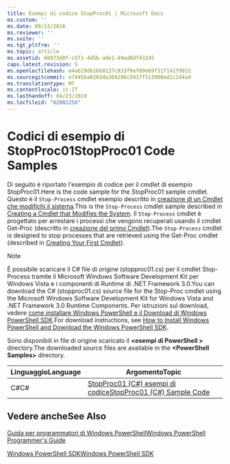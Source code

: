 ```yaml
---
title: Esempi di codice StopProc01 | Microsoft Docs
ms.custom: ''
ms.date: 09/13/2016
ms.reviewer: ''
ms.suite: ''
ms.tgt_pltfrm: ''
ms.topic: article
ms.assetid: 60873d0f-c5f1-4d5b-ade1-49ad0df43245
caps.latest.revision: 5
ms.openlocfilehash: e4ab19db16b8137c833f9ef89e69f31f141f9932
ms.sourcegitcommit: e7445ba8203da304286c591ff513900ad1c244a4
ms.translationtype: MT
ms.contentlocale: it-IT
ms.lasthandoff: 04/23/2019
ms.locfileid: "62081258"
---
```

# <a name="stopproc01-code-samples"></a><span data-ttu-id="9eb04-102">Codici di esempio di StopProc01</span><span class="sxs-lookup"><span data-stu-id="9eb04-102">StopProc01 Code Samples</span></span>

<span data-ttu-id="9eb04-103">Di seguito è riportato l'esempio di codice per il cmdlet di esempio StopProc01.</span><span class="sxs-lookup"><span data-stu-id="9eb04-103">Here is the code sample for the StopProc01 sample cmdlet.</span></span> <span data-ttu-id="9eb04-104">Questo è il `Stop-Process` cmdlet esempio descritto in [creazione di un Cmdlet che modifichi il sistema](../cmdlet/creating-a-cmdlet-that-modifies-the-system.md).</span><span class="sxs-lookup"><span data-stu-id="9eb04-104">This is the `Stop-Process` cmdlet sample described in [Creating a Cmdlet that Modifies the System](../cmdlet/creating-a-cmdlet-that-modifies-the-system.md).</span></span> <span data-ttu-id="9eb04-105">Il `Stop-Process` cmdlet è progettato per arrestare i processi che vengono recuperati usando il cmdlet Get-Proc (descritto in [creazione del primo Cmdlet](../cmdlet/creating-a-cmdlet-without-parameters.md)).</span><span class="sxs-lookup"><span data-stu-id="9eb04-105">The `Stop-Process` cmdlet is designed to stop processes that are retrieved using the Get-Proc cmdlet (described in [Creating Your First Cmdlet](../cmdlet/creating-a-cmdlet-without-parameters.md)).</span></span>

> [!NOTE]
> <span data-ttu-id="9eb04-106">È possibile scaricare il C# file di origine (stopproc01.cs) per il cmdlet Stop-Process tramite il Microsoft Windows Software Development Kit per Windows Vista e i componenti di Runtime di .NET Framework 3.0.</span><span class="sxs-lookup"><span data-stu-id="9eb04-106">You can download the C# (stopproc01.cs) source file for the Stop-Proc cmdlet using the Microsoft Windows Software Development Kit for Windows Vista and .NET Framework 3.0 Runtime Components.</span></span> <span data-ttu-id="9eb04-107">Per istruzioni sul download, vedere [come installare Windows PowerShell e il Download di Windows PowerShell SDK](/powershell/developer/installing-the-windows-powershell-sdk).</span><span class="sxs-lookup"><span data-stu-id="9eb04-107">For download instructions, see [How to Install Windows PowerShell and Download the Windows PowerShell SDK](/powershell/developer/installing-the-windows-powershell-sdk).</span></span>
>
> <span data-ttu-id="9eb04-108">Sono disponibili in file di origine scaricato il  **\<esempi di PowerShell >** directory.</span><span class="sxs-lookup"><span data-stu-id="9eb04-108">The downloaded source files are available in the **\<PowerShell Samples>** directory.</span></span>

|<span data-ttu-id="9eb04-109">Linguaggio</span><span class="sxs-lookup"><span data-stu-id="9eb04-109">Language</span></span>|<span data-ttu-id="9eb04-110">Argomento</span><span class="sxs-lookup"><span data-stu-id="9eb04-110">Topic</span></span>|
|--------------|-----------|
|<span data-ttu-id="9eb04-111">C#</span><span class="sxs-lookup"><span data-stu-id="9eb04-111">C#</span></span>|[<span data-ttu-id="9eb04-112">StopProc01 (C#) esempi di codice</span><span class="sxs-lookup"><span data-stu-id="9eb04-112">StopProc01 (C#) Sample Code</span></span>](./stopproc01-csharp-sample-code.md)|

## <a name="see-also"></a><span data-ttu-id="9eb04-113">Vedere anche</span><span class="sxs-lookup"><span data-stu-id="9eb04-113">See Also</span></span>

[<span data-ttu-id="9eb04-114">Guida per programmatori di Windows PowerShell</span><span class="sxs-lookup"><span data-stu-id="9eb04-114">Windows PowerShell Programmer's Guide</span></span>](./windows-powershell-programmer-s-guide.md)

[<span data-ttu-id="9eb04-115">Windows PowerShell SDK</span><span class="sxs-lookup"><span data-stu-id="9eb04-115">Windows PowerShell SDK</span></span>](../windows-powershell-reference.md)